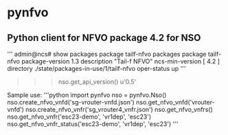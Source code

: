 # pynfvo
## Python client for NFVO package 4.2 for NSO

'''
admin@ncs# show packages package tailf-nfvo
packages package tailf-nfvo
 package-version 1.3
 description     "Tail-f NFVO"
 ncs-min-version [ 4.2 ]
 directory       ./state/packages-in-use/1/tailf-nfvo
 oper-status up
'''


>>> nso.get_api_version()
u'0.5'


Sample use:
'''python
import pynfvo
nso = pynfvo.Nso()
nso.create_nfvo_vnfd('sg-vrouter-vnfd.json')
nso.get_nfvo_vnfd('vrouter-vnfd')
nso.create_nfvo_vnfr('sg_vrouter4_vnfr.json')
nso.get_nfvo_vnfrs()
nso.get_nfvo_vnfr('esc23-demo', 'vr1dep', 'esc23')
nso.get_nfvo_vnfr_status('esc23-demo', 'vr1dep', 'esc23')
'''
